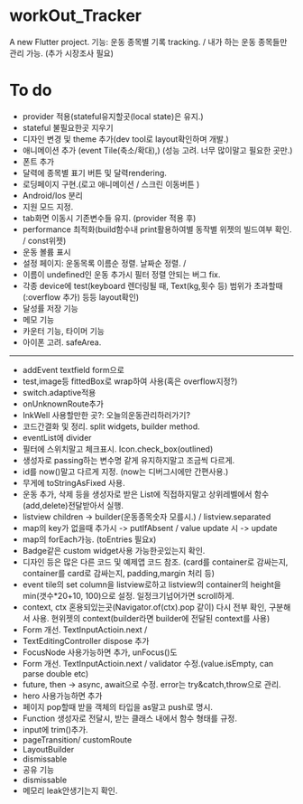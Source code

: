 # workOut_Tracker

A new Flutter project.
기능: 운동 종목별 기록 tracking. / 내가 하는 운동 종목들만 관리 가능. (추가 시장조사 필요)


# To do    
- provider 적용(stateful유지할곳(local state)은 유지.)     
- stateful 불필요한곳 지우기   
- 디자인 변경 및 theme 추가(dev tool로 layout확인하며 개발.)    
- 애니메이션 추가  (event Tile(축소/확대),) (성능 고려. 너무 많이말고 필요한 곳만.)   
- 폰트 추가      
- 달력에 종목별 표기 버튼 및 달력rendering.   
- 로딩페이지 구현.(로고 애니메이션 / 스크린 이동버튼 )    
- Android/Ios 분리     
- 지원 모드 지정.     
- tab화면 이동시 기존변수들 유지. (provider 적용 후)
- performance 최적화(build함수내 print활용하여별 동작별 위젯의 빌드여부 확인. / const위젯)
- 운동 볼륨 표시
- 설정 페이지: 운동목록 이름순 정렬. 날짜순 정렬. / 
- 이름이 undefined인 운동 추가시 필터 정렬 안되는 버그 fix.
- 각종 device에 test(keyboard 렌더링될 때, Text(kg,횟수 등) 범위가 초과할때(:overflow 추가) 등등 layout확인)
- 달성률 저장 기능
- 메모 기능    
- 카운터 기능, 타이머 기능   
- 아이폰 고려. safeArea.    
---------------------------------
- addEvent textfield form으로
- test,image등 fittedBox로 wrap하여 사용(혹은 overflow지정?)
- switch.adaptive적용
- onUnknownRoute추가
- InkWell 사용할만한 곳?: 오늘의운동관리하러가기?
- 코드간결화 및 정리. split widgets, builder method. 
- eventList에 divider
- 필터에 스위치말고 체크표시. Icon.check_box(outlined)
- 생성자로 passing하는 변수명 같게 유지하지말고 조금씩 다르게.
- id를 now()말고 다르게 지정. (now는 디버그시에만 간편사용.)
- 무게에 toStringAsFixed 사용.
- 운동 추가, 삭제 등을 생성자로 받은 List에 직접하지말고 상위레벨에서 함수(add,delete)전달받아서 실행.   
- listview children -> builder(운동종목숫자 모를시.) / listview.separated   
- map의 key가 없을때 추가시 -> putIfAbsent / value update 시 -> update     
- map의 forEach가능. (toEntries 필요x)     
- Badge같은 custom widget사용 가능한곳있는지 확인.    
- 디자인 등은 많은 다른 코드 및 예제앱 코드 참조. (card를 container로 감싸는지, container를 card로 감싸는지, padding,margin 처리 등)    
- event tile의 set column을 listview로하고 listview의 container의 height을 min(갯수*20+10, 100)으로 설정. 일정크기넘어가면 scroll하게.    
- context, ctx 혼용되있는곳(Navigator.of(ctx).pop 같이) 다시 전부 확인, 구분해서 사용. 현위젯의 context(builder라면 builder에 전달된 context를 사용)
- Form 개선. TextInputActioin.next /     
- TextEditingController dispose 추가       
- FocusNode 사용가능하면 추가, unFocus()도   
- Form 개선. TextInputActioin.next / validator 수정.(value.isEmpty, can parse double etc)     
- future, then -> async, await으로 수정. error는 try&catch,throw으로 관리.      
- hero 사용가능하면 추가    
- 페이지 pop할때 받을 객체의 타입을 as말고 push<T>로 명시. 
- Function 생성자로 전달시, 받는 클래스 내에서 함수 형태를 규정.      
- input에 trim()추가.      
- pageTransition/ customRoute
- LayoutBuilder    
- dismissable
- 공유 기능
- dismissable    
- 메모리 leak안생기는지 확인.   
